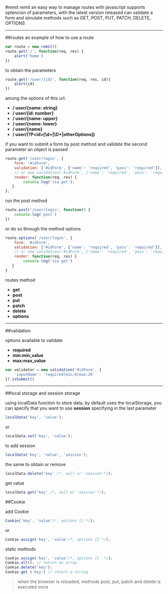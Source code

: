 #remit
remit an easy way to manage routes with javascript supports optencion of parameters, with the latest version released can validate a form and simulate methods such as GET, POST, PUT, PATCH, DELETE, OPTIONS

***
##routes
an example of how to use a route
```javascript
var route = new remit()
route.get('/', function(req, res) {
    alert('home')
})
```

to obtain the parameters

```javascript
route.get('/user/{id}', function(req, res, id){
	alert(id)
})
```

among the options of this url:

- **/ user/{name: string}**
- **/ user/{id: number}**
- **/ user/{name: upper}**
- **/ user/{name: lower}**
- **/ user/{name}**
- **/ user/(?P&lt;id&gt;[\d+|\D+|otherOptions])**

if you want to submit a form by post method and validate the second parameter an object is passed

```javascript
route.get('/user/login', {
	form: '#idForm',
	validation: ['#idForm', {'name': 'required', 'pass': 'required'}],
    // or new validation('#idForm', {'name': 'required', 'pass': 'required'})
	render: function(req, res) {
		console.log('via get');
   }
};
```
run the post method

```javascript
route.post('/user/login', function() {
	console.log('post')
})
```

or do so through the method options

```javascript
route.options('/user/login', {
	form: '#idForm',
	validation: ['#idForm', {'name': 'required', 'pass': 'required'}],
    // or new validation('#idForm', {'name': 'required', 'pass': 'required'})
	render: function(req, res) {
		console.log('via get')
   }
}
```

routes method

- **get**
- **post**
- **put**
- **patch**
- **delete**
- **options**

***

##validation

options available to validate

- **required**
- **min:min_value**
- **max:max_value**

```javascript
var validator = new validation('#idForm', {
	'inputName': 'required|min:6|max:20'
}).isSubmit()
```

***

##local storage and session storage

using localData function to store data, by default uses the localStorage, you can specify that you want to use **session** specifying in the last parameter

```javascript
localData('key', 'value');
```
or  

```javascript
localData.set('key', 'value');
```


to add session

```javascript
localData('key', 'value', 'session');
```

the same to obtain or remove

```javascript
localData.delete('key' /*, null or 'session'*/);
```

get value

```javascript
localData.get('key' /*, null or 'session'*/);
```

##Cookie

add Cookie

```javascript
Cookie('key', 'value'/*, options {} */);
```

or

```javascript
Cookie.assign('key', 'value'/*, options {} */);
```

static methods
```javascript
Cookie.assign('key', 'value'/*, options {}  */);
Cookie.all(); // return an array
Cookie.delete('key');
Cookie.get ('key') // return a string
```

>when the browser is reloaded, methods post, put, patch and delete is executed once
